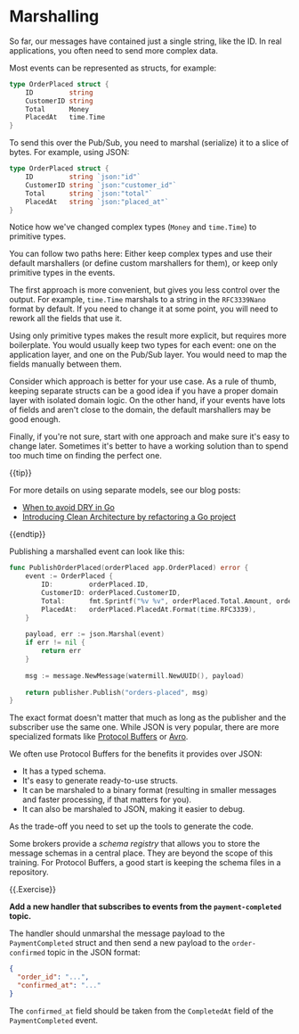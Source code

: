 # Marshalling

So far, our messages have contained just a single string, like the ID.
In real applications, you often need to send more complex data.

Most events can be represented as structs, for example:

```go
type OrderPlaced struct {
	ID         string
	CustomerID string
	Total      Money
	PlacedAt   time.Time
}
```

To send this over the Pub/Sub, you need to marshal (serialize) it to a slice of bytes.
For example, using JSON:

```go
type OrderPlaced struct {
	ID         string `json:"id"`
	CustomerID string `json:"customer_id"`
	Total      string `json:"total"`
	PlacedAt   string `json:"placed_at"`
}
```

Notice how we've changed complex types (`Money` and `time.Time`) to primitive types.

You can follow two paths here: Either keep complex types and use their default marshallers
(or define custom marshallers for them), or keep only primitive types in the events.

The first approach is more convenient, but gives you less control over the output.
For example, `time.Time` marshals to a string in the `RFC3339Nano` format by default.
If you need to change it at some point, you will need to rework all the fields that use it. 

Using only primitive types makes the result more explicit, but requires more boilerplate.
You would usually keep two types for each event: one on the application layer, and one on the Pub/Sub layer.
You would need to map the fields manually between them.

Consider which approach is better for your use case.
As a rule of thumb, keeping separate structs can be a good idea if you have a proper domain layer with isolated domain logic.
On the other hand, if your events have lots of fields and aren't close to the domain, the default marshallers may be good enough.

Finally, if you're not sure, start with one approach and make sure it's easy to change later.
Sometimes it's better to have a working solution than to spend too much time on finding the perfect one.

{{tip}}

For more details on using separate models, see our blog posts:

- [When to avoid DRY in Go](https://threedots.tech/post/things-to-know-about-dry/)
- [Introducing Clean Architecture by refactoring a Go project](https://threedots.tech/post/introducing-clean-architecture/)

{{endtip}}


Publishing a marshalled event can look like this:

```go
func PublishOrderPlaced(orderPlaced app.OrderPlaced) error {
	event := OrderPlaced {
		ID:         orderPlaced.ID, 
		CustomerID: orderPlaced.CustomerID, 
		Total:      fmt.Sprintf("%v %v", orderPlaced.Total.Amount, orderPlaced.Total.Currency), 
		PlacedAt:   orderPlaced.PlacedAt.Format(time.RFC3339),
	}
	
	payload, err := json.Marshal(event)
	if err != nil {
		return err
	}
	
	msg := message.NewMessage(watermill.NewUUID(), payload)
	
	return publisher.Publish("orders-placed", msg)
}
```

The exact format doesn't matter that much as long as the publisher and the subscriber use the same one.
While JSON is very popular, there are more specialized formats like [Protocol Buffers](https://protobuf.dev) or [Avro](https://avro.apache.org).

We often use Protocol Buffers for the benefits it provides over JSON:

- It has a typed schema.
- It's easy to generate ready-to-use structs.
- It can be marshaled to a binary format (resulting in smaller messages and faster processing, if that matters for you).
- It can also be marshaled to JSON, making it easier to debug.

As the trade-off you need to set up the tools to generate the code.

Some brokers provide a *schema registry* that allows you to store the message schemas in a central place.
They are beyond the scope of this training.
For Protocol Buffers, a good start is keeping the schema files in a repository.

{{.Exercise}}

**Add a new handler that subscribes to events from the `payment-completed` topic.**

The handler should unmarshal the message payload to the `PaymentCompleted` struct and
then send a new payload to the `order-confirmed` topic in the JSON format:

```json
{
  "order_id": "...",
  "confirmed_at": "..."
}
```

The `confirmed_at` field should be taken from the `CompletedAt` field of the `PaymentCompleted` event.

